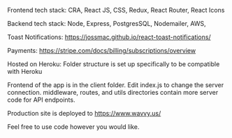 Frontend tech stack: CRA, React JS, CSS, Redux, React Router, React Icons

Backend tech stack: Node, Express, PostgresSQL, Nodemailer, AWS,

Toast Notifications: https://jossmac.github.io/react-toast-notifications/

Payments: https://stripe.com/docs/billing/subscriptions/overview

Hosted on Heroku: Folder structure is set up specifically to be compatible with Heroku

Frontend of the app is in the client folder. Edit index.js to change the server connection. middleware, routes, and utils directories contain more server code for API endpoints.

Production site is deployed to https://www.wavvy.us/

Feel free to use code however you would like.

